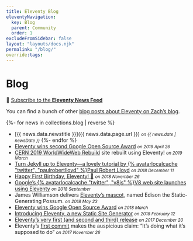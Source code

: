```yaml
---
title: Eleventy Blog
eleventyNavigation:
  key: Blog
  parent: Community
  order: 1
excludeFromSidebar: false
layout: "layouts/docs.njk"
permalink: "/blog/"
override:tags:
---
```

# Blog

📢 [Subscribe to the **Eleventy News Feed**](/blog/feed.xml)

You can find a bunch of other [blog posts about Eleventy on Zach’s blog](https://www.zachleat.com/web/eleventy/).

{%- for news in collections.blog | reverse %}
* [{{ news.data.newstitle }}]({{ news.data.page.url }}) <small><em>on {{ news.date | newsDate }}</em></small>
{%- endfor %}
* [Eleventy wins second Google Open Source Award](https://opensource.googleblog.com/2019/04/google-open-source-peer-bonus-winners.html) <small><em> on 2019 April 26</em></small>
* [CERN 2019 WorldWideWeb Rebuild](https://twitter.com/eleven_ty/status/1106589569238085637) site rebuilt using Eleventy! <small><em> on 2019 March</em></small>
* [Turn Jekyll up to Eleventy—a lovely tutorial by {% avatarlocalcache "twitter", "paulrobertlloyd" %}Paul Robert Lloyd](https://24ways.org/2018/turn-jekyll-up-to-eleventy/) <small><em> on 2018 December 11</em></small>
* [Happy First Birthday, Eleventy! 🎉](https://www.zachleat.com/web/eleventy-birthday/) <small><em> on 2018 November 26</em></small>
* [Google’s {% avatarlocalcache "twitter", "v8js" %}V8 web site launches using Eleventy](https://twitter.com/v8js/status/1044202940494475265) <small><em> on 2018 September</em></small>
* James Williamson delivers [Eleventy’s mascot](https://web.archive.org/web/20200307013845/https://twitter.com/jameswillweb/status/999052022497316865), named Edison the Static-Generating Possum. <small><em>on 2018 May 23</em></small>
* [Eleventy wins Google Open Source Award](https://www.zachleat.com/web/google-award/) <small><em> on 2018 March</em></small>
* [Introducing Eleventy, a new Static Site Generator](https://www.zachleat.com/web/introducing-eleventy/) <small><em> on 2018 February 12</em></small>
* [Eleventy’s very first (and second and third) release](https://github.com/11ty/eleventy/releases?after=v0.1.3) <small><em> on 2017 December 20</em></small>
* Eleventy’s [first commit](https://github.com/11ty/eleventy/commit/00ad9192605d5d501de6aae193701c5a2297ef2c) makes the auspicious claim: “It’s doing what it’s supposed to do” <small><em> on 2017 November 26</em></small>